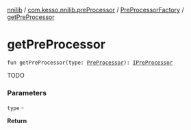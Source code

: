 [nnilib](../../index.md) / [com.kesso.nnilib.preProcessor](../index.md) / [PreProcessorFactory](index.md) / [getPreProcessor](./get-pre-processor.md)

# getPreProcessor

`fun getPreProcessor(type: `[`PreProcessor`](../-pre-processor/index.md)`): `[`IPreProcessor`](../-i-pre-processor/index.md)

TODO

### Parameters

`type` -

**Return**

